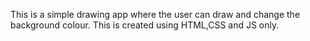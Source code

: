 This is a simple drawing app where the user can draw and change the background colour. 
This is created using HTML,CSS and JS only.

